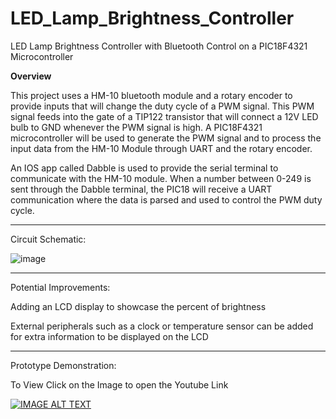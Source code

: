 # LED_Lamp_Brightness_Controller
LED Lamp Brightness Controller with Bluetooth Control on a PIC18F4321 Microcontroller

**Overview**

This project uses a HM-10 bluetooth module and a rotary encoder to provide inputs that will change the duty cycle of a PWM signal. This PWM signal feeds into the gate of a TIP122 transistor that will connect a 12V LED bulb to GND whenever the PWM signal is high.
A PIC18F4321 microcontroller will be used to generate the PWM signal and to process the input data from the HM-10 Module through UART and the rotary encoder.

An IOS app called Dabble is used to provide the serial terminal to communicate with the HM-10 module. When a number between 0-249 is sent through the Dabble terminal, the PIC18 will receive a UART communication where the data is parsed and used to control the PWM duty cycle.

****

Circuit Schematic:

![image](https://github.com/pileofhay/LED_Lamp_Brightness_Controller/assets/130268332/644c8cd1-9ff5-4e48-b362-1df7766c0853)


****

Potential Improvements:

Adding an LCD display to showcase the percent of brightness

External peripherals such as a clock or temperature sensor can be added for extra information to be displayed on the LCD

****

Prototype Demonstration:

To View Click on the Image to open the Youtube Link

[![IMAGE ALT TEXT](http://img.youtube.com/vi/xRQ9Ijzu4HU/0.jpg)](http://www.youtube.com/watch?v=xRQ9Ijzu4HU)
